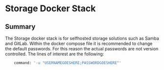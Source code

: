 # Storage Docker Stack

## Summary

The Storage docker stack is for selfhosted storage solutions such as Samba and GitLab. Within the docker compose file it is recommended to change the default passwords. For this reason the actual passwords are not version controlled. The lines of interest are the following:

```bash
    command: '-u "USERNAMEGOESHERE;PASSWORDGOESHERE"'
```
